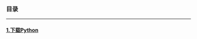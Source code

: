 ### 目录
***
#### [1.下载Python](https://github.com/the-China/Python-Learning/tree/%E4%B8%BB%E8%A6%81/%E7%AC%94%E8%AE%B0/1.%E4%B8%8B%E8%BD%BDPython)
